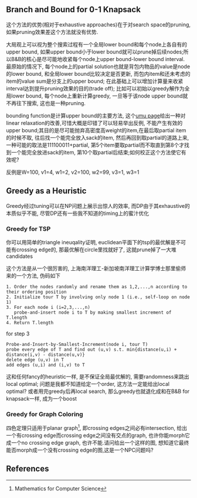 ## Branch and Bound for 0-1 Knapsack
这个方法的优势(相对于exhaustive approaches)在于对search space的pruning, 如果pruning效果差这个方法就没有优势.

大局观上可以视为整个搜索过程有一个全局lower bound和每个node上各自有的upper bound, 如果upper bound小于lower bound就可以prune掉后续nodes;所以B&B的核心是尽可能地收紧每个node上upper bound-lower bound interval. 最原始的情况下, 每个node上的partial solution也就是背包内物品的value是node的lower bound, 和全局lower bound比较决定是否更新, 而包内item和还未考虑的item的value sum是分支上的upper bound; 在此基础上可以增加计算量来收紧interval达到提升pruning效果的目的(trade off); 比如可以初始以greedy解作为全局lower bound, 每个node上重新计算greedy, 一旦等于该node upper bound就不再往下搜索, 这也是一种pruning.

bounding function是计算upper bound的主要方法, 这个[umu page](https://www8.cs.umu.se/~jopsi/dinf504/chap13.shtml)给出一种对linear relaxation的改善,可惜大概是印错了可以轻易举出反例, 不能产生有效的upper bound;其目的是尽可能抛弃高密度高weight的item,在最后取partial item的时候不取, 往后找一个能完全放入sack的item, 然后再回到取partial的道路上来,一种可能的取法是111100011+partial, 第5个item要取partial而不取直到第8个才找到一个能完全放进sack的item, 第10个取partial后结束;如何校正这个方法使它有效呢?

反例是W=100, v1=4, w1=2, v2=100, w2=99, v3=1, w3=1

## Greedy as a Heuristic
Greedy经过tuning可以在NP问题上展示出惊人的效率, 而DP由于其exhaustive的本质似乎不能, 尽管DP还有一些我不知道的timing上的蜜汁优化

### Greedy for TSP
你可以用简单的triangle ineuqality证明, euclidean平面下的tsp的最优解是不可能有crossing edge的, 那最优解在circle里找就好了, 这就prune掉了一大堆candidates

这个方法是从一个很厉害的, 上海南洋理工-新加坡南洋理工计算学博士那里偷师来的一个方法, 伪码如下

    1. Order the nodes randomly and rename them as 1,2,...,n according to their ordering position
    2. Initialize tour T by involving only node 1 (i.e., self-loop on node 1)
    3. For each node i (i=2,3,...,n)
       probe-and-insert node i to T by making smallest increment of T.length
    4. Return T.length


for step 3

    Probe-and-Insert-by-Smallest-Increment(node i, tour T)
    probe every edge of T and find out (u,v) s.t. min{distance(u,i) + distance(i,v) - distance(u,v)}
    delete edge (u,v) in T
    add edges (u,i) and (i,v) to T

这和任何fancy的heuristic一样, 是不保证全局最优解的, 需要randomness来跳出local optimal; 问题是我都不知道给定一个order, 这方法一定能给出local optimal? 或者用完greedy后再local search, 那么greedy也就退化成和在B&B for knapsack一样, 成为一个boost
### Greedy for Graph Coloring

四色定理只适用于planar graph[^1], 即crossing edges之间必有intersection, 给出一个有crossing edge而crossing edge之间没有交点的graph, 也许你能morph它成一个no crossing edge graph, 也许不能.请问给出一个这样的图, 想知道它最终能否morph成一个没有crossing edge的图,这是一个NPC问题吗?

## References

[^1]: Mathematics for Computer Science